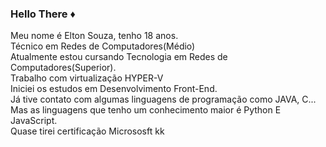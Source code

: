 ### Hello There ♦️
Meu nome é Elton Souza, tenho 18 anos.<br>
Técnico em Redes de Computadores(Médio)<br>
Atualmente estou cursando Tecnologia em Redes de Computadores(Superior).<br>
Trabalho com virtualização HYPER-V<br>
Iniciei os estudos em Desenvolvimento Front-End.<br>
Já tive contato com algumas linguagens de programação como JAVA, C... Mas as linguagens que tenho um conhecimento maior é Python E JavaScript.<br>
Quase tirei certificação Micrososft kk
